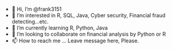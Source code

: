 - 👋 Hi, I’m @frank3151
- 👀 I’m interested in R, SQL, Java, Cyber security, Financial fraud detecting...etc.
- 🌱 I’m currently learning R, Python, Java
- 💞️ I’m looking to collaborate on financial analysis by Python or R
- 📫 How to reach me ... Leave message here, Please.
<!---
frank3151/frank3151 is a ✨ special ✨ repository because its `README.md` (this file) appears on your GitHub profile.
You can click the Preview link to take a look at your changes.
--->
